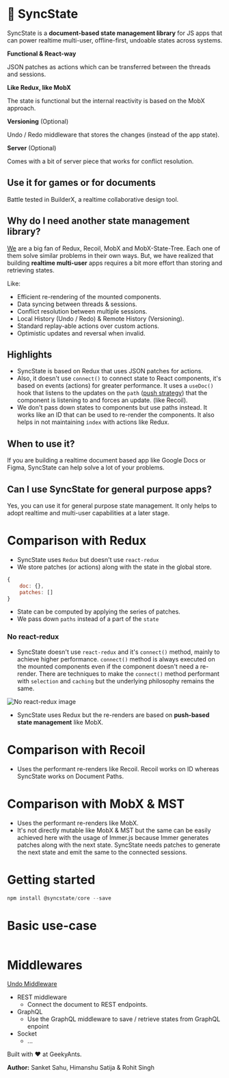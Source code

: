# 🧬 SyncState

SyncState is a **document-based state management library** for JS apps that can power realtime multi-user, offline-first, undoable states across systems.

**Functional & React-way**

JSON patches as actions which can be transferred between the threads and sessions.

**Like Redux, like MobX**

The state is functional but the internal reactivity is based on the MobX approach.

**Versioning** (Optional)

Undo / Redo middleware that stores the changes (instead of the app state).

**Server**
(Optional)

Comes with a bit of server piece that works for conflict resolution.

## Use it for games or for documents

Battle tested in BuilderX, a realtime collaborative design tool.

## Why do I need another state management library?

[We](https://geekyants.com) are a big fan of Redux, Recoil, MobX and MobX-State-Tree. Each one of them solve similar problems in their own ways. But, we have realized that building **realtime multi-user** apps requires a bit more effort than storing and retrieving states.

Like:

- Efficient re-rendering of the mounted components.
- Data syncing between threads & sessions.
- Conflict resolution between multiple sessions.
- Local History (Undo / Redo) & Remote History (Versioning).
- Standard replay-able actions over custom actions.
- Optimistic updates and reversal when invalid.

## Highlights

- SyncState is based on Redux that uses JSON patches for actions.
- Also, it doesn't use `connect()` to connect state to React components, it's based on events (actions) for greater performance. It uses a `useDoc()` hook that listens to the updates on the `path` ([push strategy](https://twitter.com/kentcdodds/status/1180157212485771264)) that the component is listening to and forces an update. (like Recoil).
- We don't pass down states to components but use paths instead. It works like an ID that can be used to re-render the components. It also helps in not maintaining `index` with actions like Redux.

## When to use it?

If you are building a realtime document based app like Google Docs or Figma, SyncState can help solve a lot of your problems.

## Can I use SyncState for general purpose apps?

Yes, you can use it for general purpose state management. It only helps to adopt realtime and multi-user capabilities at a later stage.

# Comparison with Redux

- SyncState uses `Redux` but doesn't use `react-redux`
- We store patches (or actions) along with the state in the global store.

```jsx
{
    doc: {},
    patches: []
}
```

- State can be computed by applying the series of patches.
- We pass down `paths` instead of a part of the `state`

### No react-redux

- SyncState doesn't use `react-redux` and it's `connect()` method, mainly to achieve higher performance. `connect()` method is always executed on the mounted components even if the component doesn't need a re-render. There are techniques to make the `connect()` method performant with `selection` and `caching` but the underlying philosophy remains the same.

![No react-redux image](https://github.com/syncstate/syncstate/blob/feat/readme/assets/no-redux.png)

- SyncState uses Redux but the re-renders are based on **push-based state management** like MobX.

# Comparison with Recoil

- Uses the performant re-renders like Recoil. Recoil works on ID whereas SyncState works on Document Paths.

# Comparison with MobX & MST

- Uses the performant re-renders like MobX.
- It's not directly mutable like MobX & MST but the same can be easily achieved here with the usage of Immer.js because Immer generates patches along with the next state. SyncState needs patches to generate the next state and emit the same to the connected sessions.

# Getting started

```jsx
npm install @syncstate/core --save
```

# Basic use-case

```jsx
```

# Middlewares

[Undo Middleware](/undo-middleware)

- REST middleware
  - Connect the document to REST endpoints.
- GraphQL
  - Use the GraphQL middleware to save / retrieve states from GraphQL enpoint
- Socket
  - ...

Built with ❤️ at GeekyAnts.

**Author:** Sanket Sahu, Himanshu Satija & Rohit Singh
